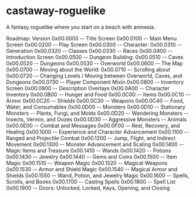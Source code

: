 # castaway-roguelike
A fantasy roguelike where you start on a beach with amnesia.

Roadmap:
	Version
		0x00.0000 -- Title Screen
		0x00.0100 -- Main Menu Screen
		0x00.0200 -- Play Screen
		0x00.0300 -- Character:
		0x00.0310		-- Generation
		0x00.0320		-- Classes
		0x00.0330		-- Races
		0x00.0400 -- Introduction Screen
		0x00.0500 -- Dungeon Building:
		0x00.0510		-- Caves
		0x00.0520		-- Dungeons
		0x00.0530		-- Overworld
		0x00.0600 -- The Map
		0x00.0700 -- Moving about the World:
		0x00.0710		-- Scrolling about
		0x00.0720		-- Changing Levels / Moving between Overworld, Caves, and Dungeons
		0x00.0730		-- Player Component Mixin
		0x00.0800 -- Inventory Screen
		0x00.0900 -- Description Overlays
		0x00.0A00 -- Character Inventory
		0x00.0B00 -- Hunger and Food
		0x00.0C00 -- Items
		0x00.0C10		-- Armor
		0x00.0C20		-- Shields
		0x00.0C30		-- Weapons
		0x00.0C40		-- Food, Water, and Consumables
		0x00.0D00 -- Monsters
		0x00.0D10		-- Stationary Monsters
							--	Plants, Fungi, and Molds
		0x00.0D20		-- Wandering Monsters
							--	Insects, Vermin, and Oozes
		0x00.0D30		-- Aggressive Monsters
							--	Animals
		0x00.0E00 -- Combat and Messages
		0x00.0F00 -- Rest, Recovery, and Healing
		0x00.1000 -- Experience and Character Advancement
		0x00.1100 -- Ranged and Projectile Combat
		0x00.1200 -- Jump, Flight, and Indirect Movement
		0x00.1300 -- Monster Advancement and Scaling
		0x00.1400 -- Magic Items and Treasure
		0x00.1410		-- Wands
		0x00.1420		-- Potions
		0x00.1430		-- Jewelry
		0x00.1440		-- Gems and Coins
		0x00.1500 -- Item Magic
		0x00.1510		-- Weapon Magic
		0x00.1520		-- Magical Weapons
		0x00.1530		-- Armor and Shield Magic
		0x00.1540		-- Magical Armor and Shields
		0x00.1550		-- Wand, Potion, and Jewelry Magic
		0x00.1600 -- Spells, Scrolls, and Books
		0x00.1700 -- Casting Spells
		0x00.1800 -- Spell List
		0x00.1900 -- Doors: Unlocked, Locked, Keys, Opening, and Closing
		
		
